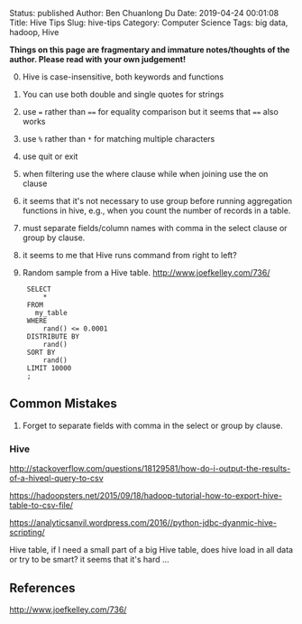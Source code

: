 Status: published
Author: Ben Chuanlong Du
Date: 2019-04-24 00:01:08
Title: Hive Tips
Slug: hive-tips
Category: Computer Science
Tags: big data, hadoop, Hive

**Things on this page are fragmentary and immature notes/thoughts of the author. Please read with your own judgement!**
 

0. Hive is case-insensitive, both keywords and functions

1. You can use both double and single quotes for strings

1. use `=` rather than `==` for equality comparison
  but it seems that `==` also works

2. use `%` rather than `*` for matching multiple characters

3. use quit or exit

4. when filtering use the where clause
  while when joining use the on clause

5. it seems that it's not necessary to use group before running aggregation functions
  in hive, e.g., when you count the number of records in a table.

6. must separate fields/column names with comma in the select clause or group by clause.

7. it seems to me that Hive runs command from right to left?

8. Random sample from a Hive table.
    http://www.joefkelley.com/736/

        SELECT 
            * 
        FROM 
          my_table
        WHERE 
            rand() <= 0.0001
        DISTRIBUTE BY 
            rand()
        SORT BY 
            rand()
        LIMIT 10000
        ;


## Common Mistakes

1. Forget to separate fields with comma in the select or group by clause.



### Hive

http://stackoverflow.com/questions/18129581/how-do-i-output-the-results-of-a-hiveql-query-to-csv

https://hadoopsters.net/2015/09/18/hadoop-tutorial-how-to-export-hive-table-to-csv-file/

https://analyticsanvil.wordpress.com/2016//python-jdbc-dyanmic-hive-scripting/ 

Hive table, if I need a small part of a big Hive table, does hive load in all data or try to be smart? it seems that it's hard ...



## References

http://www.joefkelley.com/736/
